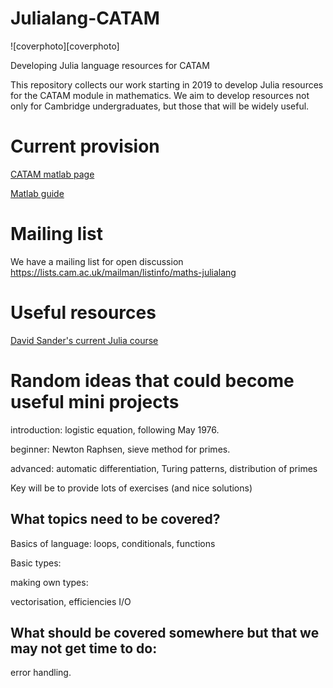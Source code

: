 # Julialang-CATAM
![coverphoto][coverphoto]

Developing Julia language resources for CATAM

This repository collects our work starting in 2019 to develop Julia resources for the CATAM module in mathematics.
We aim to develop resources not only for Cambridge undergraduates, but those that will be widely useful.

# Current provision
[CATAM matlab page](https://www.maths.cam.ac.uk/undergrad/catam/matlab)

[Matlab guide](https://www.maths.cam.ac.uk/undergrad/catam/files/booklet.pdf)

# Mailing list
We have a mailing list for open discussion <https://lists.cam.ac.uk/mailman/listinfo/maths-julialang>


# Useful resources

[David Sander's current Julia course](https://github.com/dpsanders/6.S083)


# Random ideas that could become useful mini projects

introduction: logistic equation, following May 1976.

beginner: Newton Raphsen, sieve method for primes.

advanced: automatic differentiation, Turing patterns, distribution of primes


Key will be to provide lots of exercises (and nice solutions)


## What topics need to be covered?

Basics of language: loops, conditionals, functions

Basic types:

making own types:

vectorisation,
efficiencies
I/O

## What should be covered somewhere but that we may not get time to do:
error  handling.
